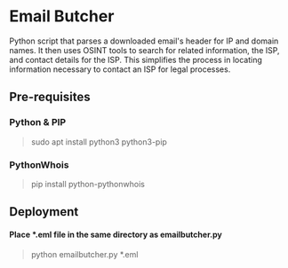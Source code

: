 
# Email Butcher

Python script that parses a downloaded email's header for IP and domain names. It then uses OSINT tools to search for related information, the ISP, and contact details for the ISP. This simplifies the process in locating information necessary to contact an ISP for legal processes.


## Pre-requisites

### Python & PIP

> sudo apt install python3 python3-pip

### PythonWhois

> pip install python-pythonwhois

## Deployment

#### Place *.eml file in the same directory as emailbutcher.py

> python emailbutcher.py *.eml
